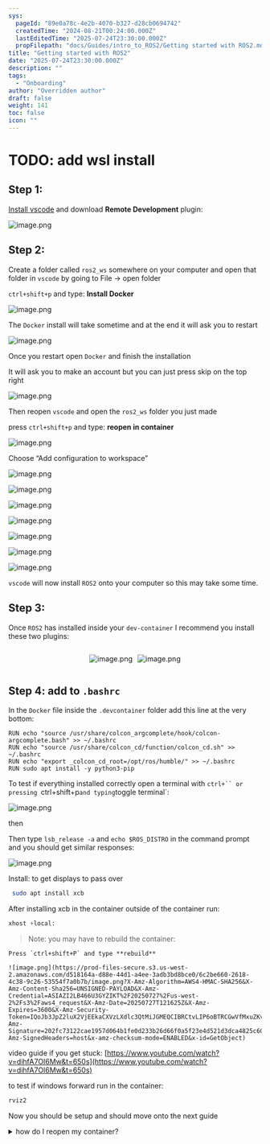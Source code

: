 ```yaml
---
sys:
  pageId: "89e0a78c-4e2b-4070-b327-d28cb0694742"
  createdTime: "2024-08-21T00:24:00.000Z"
  lastEditedTime: "2025-07-24T23:30:00.000Z"
  propFilepath: "docs/Guides/intro_to_ROS2/Getting started with ROS2.md"
title: "Getting started with ROS2"
date: "2025-07-24T23:30:00.000Z"
description: ""
tags:
  - "Onboarding"
author: "Overridden author"
draft: false
weight: 141
toc: false
icon: ""
---
```


# TODO: add wsl install

## Step 1:

[Install vscode](https://code.visualstudio.com/download) and download **Remote Development** plugin:

![image.png](https://prod-files-secure.s3.us-west-2.amazonaws.com/d518164a-d88e-44d1-a4ee-3adb3bd8bce0/efb52993-1881-4a40-b95e-6f020334f022/image.png?X-Amz-Algorithm=AWS4-HMAC-SHA256&X-Amz-Content-Sha256=UNSIGNED-PAYLOAD&X-Amz-Credential=ASIAZI2LB466XCWXGXHX%2F20250727%2Fus-west-2%2Fs3%2Faws4_request&X-Amz-Date=20250727T121614Z&X-Amz-Expires=3600&X-Amz-Security-Token=IQoJb3JpZ2luX2VjEEkaCXVzLXdlc3QtMiJGMEQCIGENGaHCkGyN0Xtg6TKh9fAvmEfxIW2G0RC02VaMFfEDAiB0tswDAZhNwgJS3Eh0nwbbRQ3ZNeKBcYvaMMb6kL8sbyr%2FAwhyEAAaDDYzNzQyMzE4MzgwNSIM%2BOsBALaa8%2BsizIFdKtwDHXadCZ9Rs%2FgECcNMTSTC6kmlcLDN0LndamhsMQcWR%2B7RwEsmatEeRiGkK1ZnoPc3ZUmXZNzpWl%2FZUcINZX2WtM%2ByauFzRQk1EK%2Bazh1z1oi%2F7AIuwLND1FmGkg9PTiSvII5NumEBVrhTsMZzfFCyoBSxFXruyKyvyYN%2Beu75vRIcBgAHmrWwcuCp6SvSuUufAEeU8JG0do49Ox3JuDUNR2jl35JcFyvYk4oP6opCbPqmEzSJ8T%2F3j96V8t0u846IL0V46jOLiVljqDWAf9cL%2FphBj%2F3JM1rzEaJ4THiaAKBOu%2FWAckOHJzpLWQ6vbeXSZ90OViqjfTJOcLPv4MXW%2FbOXZgWFYIhSMBOXS7S%2BW80d9gytWIOjNIHsBgv2p%2F%2FSIp3I1lGUWVlfiKJ%2FqsrtqZ%2FMwmKfxNara74iwfyYCA4qCr095aaW5v%2B0lX2v%2BZDoRZcLpa1t3tyOWD6tz%2B0ut23JMxRb32R3jUTE2Nm%2FLwcoU4Q%2F04ZmIOT8UuJuHvzGtWnV0NRArKviRgmeUz31SeiravinIpTK6aH63Br1VLpXKL8MRe2u7SyRLJCIXKtwJu7xq87PpSetFPlxwa%2BXOvkh4mMNgwKNMBJg42HnJOgdS%2FivklU33k21ZWcw1NuXxAY6pgH6XJ1gu%2FW%2F17FS1C4c%2Fm1mMf0b3wzk6pLTKiNHkOwyTQeh%2BF2QZXerOofUXlVzh7VT8aGouD5Zv2Vug%2Bb4j%2Bq7FWpAIcLfHo4pLOmWyBwFlGcMRobTCWGti7SBeeZHqT1a4QVt%2B%2FiSQvlGJL2e3hh8%2FyO%2BT7UClHS8EQpLf1wYmVHi9EI%2F6DpMGfNHi12duqUju%2FS%2BmNj8r4RQUQHrmoUpQ8jS8t4G&X-Amz-Signature=3006c644e6609e8242f9f7b0131f2005dcb0620a166b4ab46e3d7c2f7ebc8ba7&X-Amz-SignedHeaders=host&x-amz-checksum-mode=ENABLED&x-id=GetObject)

## Step 2:

Create a folder called `ros2_ws` somewhere on your computer and open that folder in `vscode` by going to File → open folder 

`ctrl+shift+p` and type: **Install Docker**

![image.png](https://prod-files-secure.s3.us-west-2.amazonaws.com/d518164a-d88e-44d1-a4ee-3adb3bd8bce0/2269dc0e-1cd5-47ff-bceb-c04ad9b2eab0/image.png?X-Amz-Algorithm=AWS4-HMAC-SHA256&X-Amz-Content-Sha256=UNSIGNED-PAYLOAD&X-Amz-Credential=ASIAZI2LB466XCWXGXHX%2F20250727%2Fus-west-2%2Fs3%2Faws4_request&X-Amz-Date=20250727T121614Z&X-Amz-Expires=3600&X-Amz-Security-Token=IQoJb3JpZ2luX2VjEEkaCXVzLXdlc3QtMiJGMEQCIGENGaHCkGyN0Xtg6TKh9fAvmEfxIW2G0RC02VaMFfEDAiB0tswDAZhNwgJS3Eh0nwbbRQ3ZNeKBcYvaMMb6kL8sbyr%2FAwhyEAAaDDYzNzQyMzE4MzgwNSIM%2BOsBALaa8%2BsizIFdKtwDHXadCZ9Rs%2FgECcNMTSTC6kmlcLDN0LndamhsMQcWR%2B7RwEsmatEeRiGkK1ZnoPc3ZUmXZNzpWl%2FZUcINZX2WtM%2ByauFzRQk1EK%2Bazh1z1oi%2F7AIuwLND1FmGkg9PTiSvII5NumEBVrhTsMZzfFCyoBSxFXruyKyvyYN%2Beu75vRIcBgAHmrWwcuCp6SvSuUufAEeU8JG0do49Ox3JuDUNR2jl35JcFyvYk4oP6opCbPqmEzSJ8T%2F3j96V8t0u846IL0V46jOLiVljqDWAf9cL%2FphBj%2F3JM1rzEaJ4THiaAKBOu%2FWAckOHJzpLWQ6vbeXSZ90OViqjfTJOcLPv4MXW%2FbOXZgWFYIhSMBOXS7S%2BW80d9gytWIOjNIHsBgv2p%2F%2FSIp3I1lGUWVlfiKJ%2FqsrtqZ%2FMwmKfxNara74iwfyYCA4qCr095aaW5v%2B0lX2v%2BZDoRZcLpa1t3tyOWD6tz%2B0ut23JMxRb32R3jUTE2Nm%2FLwcoU4Q%2F04ZmIOT8UuJuHvzGtWnV0NRArKviRgmeUz31SeiravinIpTK6aH63Br1VLpXKL8MRe2u7SyRLJCIXKtwJu7xq87PpSetFPlxwa%2BXOvkh4mMNgwKNMBJg42HnJOgdS%2FivklU33k21ZWcw1NuXxAY6pgH6XJ1gu%2FW%2F17FS1C4c%2Fm1mMf0b3wzk6pLTKiNHkOwyTQeh%2BF2QZXerOofUXlVzh7VT8aGouD5Zv2Vug%2Bb4j%2Bq7FWpAIcLfHo4pLOmWyBwFlGcMRobTCWGti7SBeeZHqT1a4QVt%2B%2FiSQvlGJL2e3hh8%2FyO%2BT7UClHS8EQpLf1wYmVHi9EI%2F6DpMGfNHi12duqUju%2FS%2BmNj8r4RQUQHrmoUpQ8jS8t4G&X-Amz-Signature=680408d4fdded9ccda6de84dac3b9ef56fe879309ad5a45507970c697a657b56&X-Amz-SignedHeaders=host&x-amz-checksum-mode=ENABLED&x-id=GetObject)

The `Docker` install will take sometime and at the end it will ask you to restart

![image.png](https://prod-files-secure.s3.us-west-2.amazonaws.com/d518164a-d88e-44d1-a4ee-3adb3bd8bce0/ed233f78-be33-4b1f-b89c-9c346c0e961e/image.png?X-Amz-Algorithm=AWS4-HMAC-SHA256&X-Amz-Content-Sha256=UNSIGNED-PAYLOAD&X-Amz-Credential=ASIAZI2LB466XCWXGXHX%2F20250727%2Fus-west-2%2Fs3%2Faws4_request&X-Amz-Date=20250727T121614Z&X-Amz-Expires=3600&X-Amz-Security-Token=IQoJb3JpZ2luX2VjEEkaCXVzLXdlc3QtMiJGMEQCIGENGaHCkGyN0Xtg6TKh9fAvmEfxIW2G0RC02VaMFfEDAiB0tswDAZhNwgJS3Eh0nwbbRQ3ZNeKBcYvaMMb6kL8sbyr%2FAwhyEAAaDDYzNzQyMzE4MzgwNSIM%2BOsBALaa8%2BsizIFdKtwDHXadCZ9Rs%2FgECcNMTSTC6kmlcLDN0LndamhsMQcWR%2B7RwEsmatEeRiGkK1ZnoPc3ZUmXZNzpWl%2FZUcINZX2WtM%2ByauFzRQk1EK%2Bazh1z1oi%2F7AIuwLND1FmGkg9PTiSvII5NumEBVrhTsMZzfFCyoBSxFXruyKyvyYN%2Beu75vRIcBgAHmrWwcuCp6SvSuUufAEeU8JG0do49Ox3JuDUNR2jl35JcFyvYk4oP6opCbPqmEzSJ8T%2F3j96V8t0u846IL0V46jOLiVljqDWAf9cL%2FphBj%2F3JM1rzEaJ4THiaAKBOu%2FWAckOHJzpLWQ6vbeXSZ90OViqjfTJOcLPv4MXW%2FbOXZgWFYIhSMBOXS7S%2BW80d9gytWIOjNIHsBgv2p%2F%2FSIp3I1lGUWVlfiKJ%2FqsrtqZ%2FMwmKfxNara74iwfyYCA4qCr095aaW5v%2B0lX2v%2BZDoRZcLpa1t3tyOWD6tz%2B0ut23JMxRb32R3jUTE2Nm%2FLwcoU4Q%2F04ZmIOT8UuJuHvzGtWnV0NRArKviRgmeUz31SeiravinIpTK6aH63Br1VLpXKL8MRe2u7SyRLJCIXKtwJu7xq87PpSetFPlxwa%2BXOvkh4mMNgwKNMBJg42HnJOgdS%2FivklU33k21ZWcw1NuXxAY6pgH6XJ1gu%2FW%2F17FS1C4c%2Fm1mMf0b3wzk6pLTKiNHkOwyTQeh%2BF2QZXerOofUXlVzh7VT8aGouD5Zv2Vug%2Bb4j%2Bq7FWpAIcLfHo4pLOmWyBwFlGcMRobTCWGti7SBeeZHqT1a4QVt%2B%2FiSQvlGJL2e3hh8%2FyO%2BT7UClHS8EQpLf1wYmVHi9EI%2F6DpMGfNHi12duqUju%2FS%2BmNj8r4RQUQHrmoUpQ8jS8t4G&X-Amz-Signature=0f0a9ea8592fd13e9eedba8d7a4ff10e14233f0102069ebe22376808526e8693&X-Amz-SignedHeaders=host&x-amz-checksum-mode=ENABLED&x-id=GetObject)

Once you restart open `Docker` and finish the installation

It will ask you to make an account but you can just press skip on the top right

![image.png](https://prod-files-secure.s3.us-west-2.amazonaws.com/d518164a-d88e-44d1-a4ee-3adb3bd8bce0/21010ad9-1659-4fd9-9f59-9932a09b2a3d/image.png?X-Amz-Algorithm=AWS4-HMAC-SHA256&X-Amz-Content-Sha256=UNSIGNED-PAYLOAD&X-Amz-Credential=ASIAZI2LB466XCWXGXHX%2F20250727%2Fus-west-2%2Fs3%2Faws4_request&X-Amz-Date=20250727T121614Z&X-Amz-Expires=3600&X-Amz-Security-Token=IQoJb3JpZ2luX2VjEEkaCXVzLXdlc3QtMiJGMEQCIGENGaHCkGyN0Xtg6TKh9fAvmEfxIW2G0RC02VaMFfEDAiB0tswDAZhNwgJS3Eh0nwbbRQ3ZNeKBcYvaMMb6kL8sbyr%2FAwhyEAAaDDYzNzQyMzE4MzgwNSIM%2BOsBALaa8%2BsizIFdKtwDHXadCZ9Rs%2FgECcNMTSTC6kmlcLDN0LndamhsMQcWR%2B7RwEsmatEeRiGkK1ZnoPc3ZUmXZNzpWl%2FZUcINZX2WtM%2ByauFzRQk1EK%2Bazh1z1oi%2F7AIuwLND1FmGkg9PTiSvII5NumEBVrhTsMZzfFCyoBSxFXruyKyvyYN%2Beu75vRIcBgAHmrWwcuCp6SvSuUufAEeU8JG0do49Ox3JuDUNR2jl35JcFyvYk4oP6opCbPqmEzSJ8T%2F3j96V8t0u846IL0V46jOLiVljqDWAf9cL%2FphBj%2F3JM1rzEaJ4THiaAKBOu%2FWAckOHJzpLWQ6vbeXSZ90OViqjfTJOcLPv4MXW%2FbOXZgWFYIhSMBOXS7S%2BW80d9gytWIOjNIHsBgv2p%2F%2FSIp3I1lGUWVlfiKJ%2FqsrtqZ%2FMwmKfxNara74iwfyYCA4qCr095aaW5v%2B0lX2v%2BZDoRZcLpa1t3tyOWD6tz%2B0ut23JMxRb32R3jUTE2Nm%2FLwcoU4Q%2F04ZmIOT8UuJuHvzGtWnV0NRArKviRgmeUz31SeiravinIpTK6aH63Br1VLpXKL8MRe2u7SyRLJCIXKtwJu7xq87PpSetFPlxwa%2BXOvkh4mMNgwKNMBJg42HnJOgdS%2FivklU33k21ZWcw1NuXxAY6pgH6XJ1gu%2FW%2F17FS1C4c%2Fm1mMf0b3wzk6pLTKiNHkOwyTQeh%2BF2QZXerOofUXlVzh7VT8aGouD5Zv2Vug%2Bb4j%2Bq7FWpAIcLfHo4pLOmWyBwFlGcMRobTCWGti7SBeeZHqT1a4QVt%2B%2FiSQvlGJL2e3hh8%2FyO%2BT7UClHS8EQpLf1wYmVHi9EI%2F6DpMGfNHi12duqUju%2FS%2BmNj8r4RQUQHrmoUpQ8jS8t4G&X-Amz-Signature=ba821ff7b6b402ff10160b09bc9e407ae32d4b6d802b0cb3aba85fa589ebf5d6&X-Amz-SignedHeaders=host&x-amz-checksum-mode=ENABLED&x-id=GetObject)

Then reopen `vscode` and open the `ros2_ws` folder you just made

press `ctrl+shift+p` and type: **reopen in container**

![image.png](https://prod-files-secure.s3.us-west-2.amazonaws.com/d518164a-d88e-44d1-a4ee-3adb3bd8bce0/4e93b8c2-41ad-488c-8095-c74205196118/image.png?X-Amz-Algorithm=AWS4-HMAC-SHA256&X-Amz-Content-Sha256=UNSIGNED-PAYLOAD&X-Amz-Credential=ASIAZI2LB466XCWXGXHX%2F20250727%2Fus-west-2%2Fs3%2Faws4_request&X-Amz-Date=20250727T121614Z&X-Amz-Expires=3600&X-Amz-Security-Token=IQoJb3JpZ2luX2VjEEkaCXVzLXdlc3QtMiJGMEQCIGENGaHCkGyN0Xtg6TKh9fAvmEfxIW2G0RC02VaMFfEDAiB0tswDAZhNwgJS3Eh0nwbbRQ3ZNeKBcYvaMMb6kL8sbyr%2FAwhyEAAaDDYzNzQyMzE4MzgwNSIM%2BOsBALaa8%2BsizIFdKtwDHXadCZ9Rs%2FgECcNMTSTC6kmlcLDN0LndamhsMQcWR%2B7RwEsmatEeRiGkK1ZnoPc3ZUmXZNzpWl%2FZUcINZX2WtM%2ByauFzRQk1EK%2Bazh1z1oi%2F7AIuwLND1FmGkg9PTiSvII5NumEBVrhTsMZzfFCyoBSxFXruyKyvyYN%2Beu75vRIcBgAHmrWwcuCp6SvSuUufAEeU8JG0do49Ox3JuDUNR2jl35JcFyvYk4oP6opCbPqmEzSJ8T%2F3j96V8t0u846IL0V46jOLiVljqDWAf9cL%2FphBj%2F3JM1rzEaJ4THiaAKBOu%2FWAckOHJzpLWQ6vbeXSZ90OViqjfTJOcLPv4MXW%2FbOXZgWFYIhSMBOXS7S%2BW80d9gytWIOjNIHsBgv2p%2F%2FSIp3I1lGUWVlfiKJ%2FqsrtqZ%2FMwmKfxNara74iwfyYCA4qCr095aaW5v%2B0lX2v%2BZDoRZcLpa1t3tyOWD6tz%2B0ut23JMxRb32R3jUTE2Nm%2FLwcoU4Q%2F04ZmIOT8UuJuHvzGtWnV0NRArKviRgmeUz31SeiravinIpTK6aH63Br1VLpXKL8MRe2u7SyRLJCIXKtwJu7xq87PpSetFPlxwa%2BXOvkh4mMNgwKNMBJg42HnJOgdS%2FivklU33k21ZWcw1NuXxAY6pgH6XJ1gu%2FW%2F17FS1C4c%2Fm1mMf0b3wzk6pLTKiNHkOwyTQeh%2BF2QZXerOofUXlVzh7VT8aGouD5Zv2Vug%2Bb4j%2Bq7FWpAIcLfHo4pLOmWyBwFlGcMRobTCWGti7SBeeZHqT1a4QVt%2B%2FiSQvlGJL2e3hh8%2FyO%2BT7UClHS8EQpLf1wYmVHi9EI%2F6DpMGfNHi12duqUju%2FS%2BmNj8r4RQUQHrmoUpQ8jS8t4G&X-Amz-Signature=1ca18e4634a68d515f92895b378a51e382d6ae295fc5ef520d1e2695b9696413&X-Amz-SignedHeaders=host&x-amz-checksum-mode=ENABLED&x-id=GetObject)

Choose “Add configuration to workspace”

![image.png](https://prod-files-secure.s3.us-west-2.amazonaws.com/d518164a-d88e-44d1-a4ee-3adb3bd8bce0/9560b282-5060-4989-ba37-97e7b2c22476/image.png?X-Amz-Algorithm=AWS4-HMAC-SHA256&X-Amz-Content-Sha256=UNSIGNED-PAYLOAD&X-Amz-Credential=ASIAZI2LB466XCWXGXHX%2F20250727%2Fus-west-2%2Fs3%2Faws4_request&X-Amz-Date=20250727T121614Z&X-Amz-Expires=3600&X-Amz-Security-Token=IQoJb3JpZ2luX2VjEEkaCXVzLXdlc3QtMiJGMEQCIGENGaHCkGyN0Xtg6TKh9fAvmEfxIW2G0RC02VaMFfEDAiB0tswDAZhNwgJS3Eh0nwbbRQ3ZNeKBcYvaMMb6kL8sbyr%2FAwhyEAAaDDYzNzQyMzE4MzgwNSIM%2BOsBALaa8%2BsizIFdKtwDHXadCZ9Rs%2FgECcNMTSTC6kmlcLDN0LndamhsMQcWR%2B7RwEsmatEeRiGkK1ZnoPc3ZUmXZNzpWl%2FZUcINZX2WtM%2ByauFzRQk1EK%2Bazh1z1oi%2F7AIuwLND1FmGkg9PTiSvII5NumEBVrhTsMZzfFCyoBSxFXruyKyvyYN%2Beu75vRIcBgAHmrWwcuCp6SvSuUufAEeU8JG0do49Ox3JuDUNR2jl35JcFyvYk4oP6opCbPqmEzSJ8T%2F3j96V8t0u846IL0V46jOLiVljqDWAf9cL%2FphBj%2F3JM1rzEaJ4THiaAKBOu%2FWAckOHJzpLWQ6vbeXSZ90OViqjfTJOcLPv4MXW%2FbOXZgWFYIhSMBOXS7S%2BW80d9gytWIOjNIHsBgv2p%2F%2FSIp3I1lGUWVlfiKJ%2FqsrtqZ%2FMwmKfxNara74iwfyYCA4qCr095aaW5v%2B0lX2v%2BZDoRZcLpa1t3tyOWD6tz%2B0ut23JMxRb32R3jUTE2Nm%2FLwcoU4Q%2F04ZmIOT8UuJuHvzGtWnV0NRArKviRgmeUz31SeiravinIpTK6aH63Br1VLpXKL8MRe2u7SyRLJCIXKtwJu7xq87PpSetFPlxwa%2BXOvkh4mMNgwKNMBJg42HnJOgdS%2FivklU33k21ZWcw1NuXxAY6pgH6XJ1gu%2FW%2F17FS1C4c%2Fm1mMf0b3wzk6pLTKiNHkOwyTQeh%2BF2QZXerOofUXlVzh7VT8aGouD5Zv2Vug%2Bb4j%2Bq7FWpAIcLfHo4pLOmWyBwFlGcMRobTCWGti7SBeeZHqT1a4QVt%2B%2FiSQvlGJL2e3hh8%2FyO%2BT7UClHS8EQpLf1wYmVHi9EI%2F6DpMGfNHi12duqUju%2FS%2BmNj8r4RQUQHrmoUpQ8jS8t4G&X-Amz-Signature=833288481e7c84affd4e444e6b38f8c2f54e17e79c58baaaec5d37a37e7a2409&X-Amz-SignedHeaders=host&x-amz-checksum-mode=ENABLED&x-id=GetObject)

![image.png](https://prod-files-secure.s3.us-west-2.amazonaws.com/d518164a-d88e-44d1-a4ee-3adb3bd8bce0/2ee63f81-886b-48e8-a553-dc6e5eac99e4/image.png?X-Amz-Algorithm=AWS4-HMAC-SHA256&X-Amz-Content-Sha256=UNSIGNED-PAYLOAD&X-Amz-Credential=ASIAZI2LB466XCWXGXHX%2F20250727%2Fus-west-2%2Fs3%2Faws4_request&X-Amz-Date=20250727T121614Z&X-Amz-Expires=3600&X-Amz-Security-Token=IQoJb3JpZ2luX2VjEEkaCXVzLXdlc3QtMiJGMEQCIGENGaHCkGyN0Xtg6TKh9fAvmEfxIW2G0RC02VaMFfEDAiB0tswDAZhNwgJS3Eh0nwbbRQ3ZNeKBcYvaMMb6kL8sbyr%2FAwhyEAAaDDYzNzQyMzE4MzgwNSIM%2BOsBALaa8%2BsizIFdKtwDHXadCZ9Rs%2FgECcNMTSTC6kmlcLDN0LndamhsMQcWR%2B7RwEsmatEeRiGkK1ZnoPc3ZUmXZNzpWl%2FZUcINZX2WtM%2ByauFzRQk1EK%2Bazh1z1oi%2F7AIuwLND1FmGkg9PTiSvII5NumEBVrhTsMZzfFCyoBSxFXruyKyvyYN%2Beu75vRIcBgAHmrWwcuCp6SvSuUufAEeU8JG0do49Ox3JuDUNR2jl35JcFyvYk4oP6opCbPqmEzSJ8T%2F3j96V8t0u846IL0V46jOLiVljqDWAf9cL%2FphBj%2F3JM1rzEaJ4THiaAKBOu%2FWAckOHJzpLWQ6vbeXSZ90OViqjfTJOcLPv4MXW%2FbOXZgWFYIhSMBOXS7S%2BW80d9gytWIOjNIHsBgv2p%2F%2FSIp3I1lGUWVlfiKJ%2FqsrtqZ%2FMwmKfxNara74iwfyYCA4qCr095aaW5v%2B0lX2v%2BZDoRZcLpa1t3tyOWD6tz%2B0ut23JMxRb32R3jUTE2Nm%2FLwcoU4Q%2F04ZmIOT8UuJuHvzGtWnV0NRArKviRgmeUz31SeiravinIpTK6aH63Br1VLpXKL8MRe2u7SyRLJCIXKtwJu7xq87PpSetFPlxwa%2BXOvkh4mMNgwKNMBJg42HnJOgdS%2FivklU33k21ZWcw1NuXxAY6pgH6XJ1gu%2FW%2F17FS1C4c%2Fm1mMf0b3wzk6pLTKiNHkOwyTQeh%2BF2QZXerOofUXlVzh7VT8aGouD5Zv2Vug%2Bb4j%2Bq7FWpAIcLfHo4pLOmWyBwFlGcMRobTCWGti7SBeeZHqT1a4QVt%2B%2FiSQvlGJL2e3hh8%2FyO%2BT7UClHS8EQpLf1wYmVHi9EI%2F6DpMGfNHi12duqUju%2FS%2BmNj8r4RQUQHrmoUpQ8jS8t4G&X-Amz-Signature=9fe3d95ae09d31ef5b4a5acc812386f2bc9d2c987fd3746f4633634bc10f6c7f&X-Amz-SignedHeaders=host&x-amz-checksum-mode=ENABLED&x-id=GetObject)

![image.png](https://prod-files-secure.s3.us-west-2.amazonaws.com/d518164a-d88e-44d1-a4ee-3adb3bd8bce0/e0fd626c-c8b6-4b2c-95d1-fa4c26514504/image.png?X-Amz-Algorithm=AWS4-HMAC-SHA256&X-Amz-Content-Sha256=UNSIGNED-PAYLOAD&X-Amz-Credential=ASIAZI2LB466XCWXGXHX%2F20250727%2Fus-west-2%2Fs3%2Faws4_request&X-Amz-Date=20250727T121614Z&X-Amz-Expires=3600&X-Amz-Security-Token=IQoJb3JpZ2luX2VjEEkaCXVzLXdlc3QtMiJGMEQCIGENGaHCkGyN0Xtg6TKh9fAvmEfxIW2G0RC02VaMFfEDAiB0tswDAZhNwgJS3Eh0nwbbRQ3ZNeKBcYvaMMb6kL8sbyr%2FAwhyEAAaDDYzNzQyMzE4MzgwNSIM%2BOsBALaa8%2BsizIFdKtwDHXadCZ9Rs%2FgECcNMTSTC6kmlcLDN0LndamhsMQcWR%2B7RwEsmatEeRiGkK1ZnoPc3ZUmXZNzpWl%2FZUcINZX2WtM%2ByauFzRQk1EK%2Bazh1z1oi%2F7AIuwLND1FmGkg9PTiSvII5NumEBVrhTsMZzfFCyoBSxFXruyKyvyYN%2Beu75vRIcBgAHmrWwcuCp6SvSuUufAEeU8JG0do49Ox3JuDUNR2jl35JcFyvYk4oP6opCbPqmEzSJ8T%2F3j96V8t0u846IL0V46jOLiVljqDWAf9cL%2FphBj%2F3JM1rzEaJ4THiaAKBOu%2FWAckOHJzpLWQ6vbeXSZ90OViqjfTJOcLPv4MXW%2FbOXZgWFYIhSMBOXS7S%2BW80d9gytWIOjNIHsBgv2p%2F%2FSIp3I1lGUWVlfiKJ%2FqsrtqZ%2FMwmKfxNara74iwfyYCA4qCr095aaW5v%2B0lX2v%2BZDoRZcLpa1t3tyOWD6tz%2B0ut23JMxRb32R3jUTE2Nm%2FLwcoU4Q%2F04ZmIOT8UuJuHvzGtWnV0NRArKviRgmeUz31SeiravinIpTK6aH63Br1VLpXKL8MRe2u7SyRLJCIXKtwJu7xq87PpSetFPlxwa%2BXOvkh4mMNgwKNMBJg42HnJOgdS%2FivklU33k21ZWcw1NuXxAY6pgH6XJ1gu%2FW%2F17FS1C4c%2Fm1mMf0b3wzk6pLTKiNHkOwyTQeh%2BF2QZXerOofUXlVzh7VT8aGouD5Zv2Vug%2Bb4j%2Bq7FWpAIcLfHo4pLOmWyBwFlGcMRobTCWGti7SBeeZHqT1a4QVt%2B%2FiSQvlGJL2e3hh8%2FyO%2BT7UClHS8EQpLf1wYmVHi9EI%2F6DpMGfNHi12duqUju%2FS%2BmNj8r4RQUQHrmoUpQ8jS8t4G&X-Amz-Signature=4033ae67a628160b277b1ad19f92bafd2f934f87929d05b3889dfdfd964819b2&X-Amz-SignedHeaders=host&x-amz-checksum-mode=ENABLED&x-id=GetObject)

![image.png](https://prod-files-secure.s3.us-west-2.amazonaws.com/d518164a-d88e-44d1-a4ee-3adb3bd8bce0/a2e13f50-d2ab-4719-a4c2-7ced634bfc9d/image.png?X-Amz-Algorithm=AWS4-HMAC-SHA256&X-Amz-Content-Sha256=UNSIGNED-PAYLOAD&X-Amz-Credential=ASIAZI2LB466XCWXGXHX%2F20250727%2Fus-west-2%2Fs3%2Faws4_request&X-Amz-Date=20250727T121614Z&X-Amz-Expires=3600&X-Amz-Security-Token=IQoJb3JpZ2luX2VjEEkaCXVzLXdlc3QtMiJGMEQCIGENGaHCkGyN0Xtg6TKh9fAvmEfxIW2G0RC02VaMFfEDAiB0tswDAZhNwgJS3Eh0nwbbRQ3ZNeKBcYvaMMb6kL8sbyr%2FAwhyEAAaDDYzNzQyMzE4MzgwNSIM%2BOsBALaa8%2BsizIFdKtwDHXadCZ9Rs%2FgECcNMTSTC6kmlcLDN0LndamhsMQcWR%2B7RwEsmatEeRiGkK1ZnoPc3ZUmXZNzpWl%2FZUcINZX2WtM%2ByauFzRQk1EK%2Bazh1z1oi%2F7AIuwLND1FmGkg9PTiSvII5NumEBVrhTsMZzfFCyoBSxFXruyKyvyYN%2Beu75vRIcBgAHmrWwcuCp6SvSuUufAEeU8JG0do49Ox3JuDUNR2jl35JcFyvYk4oP6opCbPqmEzSJ8T%2F3j96V8t0u846IL0V46jOLiVljqDWAf9cL%2FphBj%2F3JM1rzEaJ4THiaAKBOu%2FWAckOHJzpLWQ6vbeXSZ90OViqjfTJOcLPv4MXW%2FbOXZgWFYIhSMBOXS7S%2BW80d9gytWIOjNIHsBgv2p%2F%2FSIp3I1lGUWVlfiKJ%2FqsrtqZ%2FMwmKfxNara74iwfyYCA4qCr095aaW5v%2B0lX2v%2BZDoRZcLpa1t3tyOWD6tz%2B0ut23JMxRb32R3jUTE2Nm%2FLwcoU4Q%2F04ZmIOT8UuJuHvzGtWnV0NRArKviRgmeUz31SeiravinIpTK6aH63Br1VLpXKL8MRe2u7SyRLJCIXKtwJu7xq87PpSetFPlxwa%2BXOvkh4mMNgwKNMBJg42HnJOgdS%2FivklU33k21ZWcw1NuXxAY6pgH6XJ1gu%2FW%2F17FS1C4c%2Fm1mMf0b3wzk6pLTKiNHkOwyTQeh%2BF2QZXerOofUXlVzh7VT8aGouD5Zv2Vug%2Bb4j%2Bq7FWpAIcLfHo4pLOmWyBwFlGcMRobTCWGti7SBeeZHqT1a4QVt%2B%2FiSQvlGJL2e3hh8%2FyO%2BT7UClHS8EQpLf1wYmVHi9EI%2F6DpMGfNHi12duqUju%2FS%2BmNj8r4RQUQHrmoUpQ8jS8t4G&X-Amz-Signature=81617ac3e52946ced26eb3c6856b4dcaebe95f11f507c0016a8beb0de33953fb&X-Amz-SignedHeaders=host&x-amz-checksum-mode=ENABLED&x-id=GetObject)

![image.png](https://prod-files-secure.s3.us-west-2.amazonaws.com/d518164a-d88e-44d1-a4ee-3adb3bd8bce0/6cc478ad-aaba-4bf7-9fcc-403277ab896c/image.png?X-Amz-Algorithm=AWS4-HMAC-SHA256&X-Amz-Content-Sha256=UNSIGNED-PAYLOAD&X-Amz-Credential=ASIAZI2LB466XCWXGXHX%2F20250727%2Fus-west-2%2Fs3%2Faws4_request&X-Amz-Date=20250727T121614Z&X-Amz-Expires=3600&X-Amz-Security-Token=IQoJb3JpZ2luX2VjEEkaCXVzLXdlc3QtMiJGMEQCIGENGaHCkGyN0Xtg6TKh9fAvmEfxIW2G0RC02VaMFfEDAiB0tswDAZhNwgJS3Eh0nwbbRQ3ZNeKBcYvaMMb6kL8sbyr%2FAwhyEAAaDDYzNzQyMzE4MzgwNSIM%2BOsBALaa8%2BsizIFdKtwDHXadCZ9Rs%2FgECcNMTSTC6kmlcLDN0LndamhsMQcWR%2B7RwEsmatEeRiGkK1ZnoPc3ZUmXZNzpWl%2FZUcINZX2WtM%2ByauFzRQk1EK%2Bazh1z1oi%2F7AIuwLND1FmGkg9PTiSvII5NumEBVrhTsMZzfFCyoBSxFXruyKyvyYN%2Beu75vRIcBgAHmrWwcuCp6SvSuUufAEeU8JG0do49Ox3JuDUNR2jl35JcFyvYk4oP6opCbPqmEzSJ8T%2F3j96V8t0u846IL0V46jOLiVljqDWAf9cL%2FphBj%2F3JM1rzEaJ4THiaAKBOu%2FWAckOHJzpLWQ6vbeXSZ90OViqjfTJOcLPv4MXW%2FbOXZgWFYIhSMBOXS7S%2BW80d9gytWIOjNIHsBgv2p%2F%2FSIp3I1lGUWVlfiKJ%2FqsrtqZ%2FMwmKfxNara74iwfyYCA4qCr095aaW5v%2B0lX2v%2BZDoRZcLpa1t3tyOWD6tz%2B0ut23JMxRb32R3jUTE2Nm%2FLwcoU4Q%2F04ZmIOT8UuJuHvzGtWnV0NRArKviRgmeUz31SeiravinIpTK6aH63Br1VLpXKL8MRe2u7SyRLJCIXKtwJu7xq87PpSetFPlxwa%2BXOvkh4mMNgwKNMBJg42HnJOgdS%2FivklU33k21ZWcw1NuXxAY6pgH6XJ1gu%2FW%2F17FS1C4c%2Fm1mMf0b3wzk6pLTKiNHkOwyTQeh%2BF2QZXerOofUXlVzh7VT8aGouD5Zv2Vug%2Bb4j%2Bq7FWpAIcLfHo4pLOmWyBwFlGcMRobTCWGti7SBeeZHqT1a4QVt%2B%2FiSQvlGJL2e3hh8%2FyO%2BT7UClHS8EQpLf1wYmVHi9EI%2F6DpMGfNHi12duqUju%2FS%2BmNj8r4RQUQHrmoUpQ8jS8t4G&X-Amz-Signature=d589362bafa9c2d49795c8e88709fcc8bf8a4355b7300fb09685ced9e6038889&X-Amz-SignedHeaders=host&x-amz-checksum-mode=ENABLED&x-id=GetObject)

![image.png](https://prod-files-secure.s3.us-west-2.amazonaws.com/d518164a-d88e-44d1-a4ee-3adb3bd8bce0/53255b28-f75e-430f-b9e3-c0ac8577e42b/image.png?X-Amz-Algorithm=AWS4-HMAC-SHA256&X-Amz-Content-Sha256=UNSIGNED-PAYLOAD&X-Amz-Credential=ASIAZI2LB466XCWXGXHX%2F20250727%2Fus-west-2%2Fs3%2Faws4_request&X-Amz-Date=20250727T121614Z&X-Amz-Expires=3600&X-Amz-Security-Token=IQoJb3JpZ2luX2VjEEkaCXVzLXdlc3QtMiJGMEQCIGENGaHCkGyN0Xtg6TKh9fAvmEfxIW2G0RC02VaMFfEDAiB0tswDAZhNwgJS3Eh0nwbbRQ3ZNeKBcYvaMMb6kL8sbyr%2FAwhyEAAaDDYzNzQyMzE4MzgwNSIM%2BOsBALaa8%2BsizIFdKtwDHXadCZ9Rs%2FgECcNMTSTC6kmlcLDN0LndamhsMQcWR%2B7RwEsmatEeRiGkK1ZnoPc3ZUmXZNzpWl%2FZUcINZX2WtM%2ByauFzRQk1EK%2Bazh1z1oi%2F7AIuwLND1FmGkg9PTiSvII5NumEBVrhTsMZzfFCyoBSxFXruyKyvyYN%2Beu75vRIcBgAHmrWwcuCp6SvSuUufAEeU8JG0do49Ox3JuDUNR2jl35JcFyvYk4oP6opCbPqmEzSJ8T%2F3j96V8t0u846IL0V46jOLiVljqDWAf9cL%2FphBj%2F3JM1rzEaJ4THiaAKBOu%2FWAckOHJzpLWQ6vbeXSZ90OViqjfTJOcLPv4MXW%2FbOXZgWFYIhSMBOXS7S%2BW80d9gytWIOjNIHsBgv2p%2F%2FSIp3I1lGUWVlfiKJ%2FqsrtqZ%2FMwmKfxNara74iwfyYCA4qCr095aaW5v%2B0lX2v%2BZDoRZcLpa1t3tyOWD6tz%2B0ut23JMxRb32R3jUTE2Nm%2FLwcoU4Q%2F04ZmIOT8UuJuHvzGtWnV0NRArKviRgmeUz31SeiravinIpTK6aH63Br1VLpXKL8MRe2u7SyRLJCIXKtwJu7xq87PpSetFPlxwa%2BXOvkh4mMNgwKNMBJg42HnJOgdS%2FivklU33k21ZWcw1NuXxAY6pgH6XJ1gu%2FW%2F17FS1C4c%2Fm1mMf0b3wzk6pLTKiNHkOwyTQeh%2BF2QZXerOofUXlVzh7VT8aGouD5Zv2Vug%2Bb4j%2Bq7FWpAIcLfHo4pLOmWyBwFlGcMRobTCWGti7SBeeZHqT1a4QVt%2B%2FiSQvlGJL2e3hh8%2FyO%2BT7UClHS8EQpLf1wYmVHi9EI%2F6DpMGfNHi12duqUju%2FS%2BmNj8r4RQUQHrmoUpQ8jS8t4G&X-Amz-Signature=dc94567d1b2161552369042b13713427d6e55d51a4692dea375586d5c8a844ff&X-Amz-SignedHeaders=host&x-amz-checksum-mode=ENABLED&x-id=GetObject)

![image.png](https://prod-files-secure.s3.us-west-2.amazonaws.com/d518164a-d88e-44d1-a4ee-3adb3bd8bce0/7c562767-5af9-4ffb-97d1-327bcdf4ee00/image.png?X-Amz-Algorithm=AWS4-HMAC-SHA256&X-Amz-Content-Sha256=UNSIGNED-PAYLOAD&X-Amz-Credential=ASIAZI2LB466XCWXGXHX%2F20250727%2Fus-west-2%2Fs3%2Faws4_request&X-Amz-Date=20250727T121614Z&X-Amz-Expires=3600&X-Amz-Security-Token=IQoJb3JpZ2luX2VjEEkaCXVzLXdlc3QtMiJGMEQCIGENGaHCkGyN0Xtg6TKh9fAvmEfxIW2G0RC02VaMFfEDAiB0tswDAZhNwgJS3Eh0nwbbRQ3ZNeKBcYvaMMb6kL8sbyr%2FAwhyEAAaDDYzNzQyMzE4MzgwNSIM%2BOsBALaa8%2BsizIFdKtwDHXadCZ9Rs%2FgECcNMTSTC6kmlcLDN0LndamhsMQcWR%2B7RwEsmatEeRiGkK1ZnoPc3ZUmXZNzpWl%2FZUcINZX2WtM%2ByauFzRQk1EK%2Bazh1z1oi%2F7AIuwLND1FmGkg9PTiSvII5NumEBVrhTsMZzfFCyoBSxFXruyKyvyYN%2Beu75vRIcBgAHmrWwcuCp6SvSuUufAEeU8JG0do49Ox3JuDUNR2jl35JcFyvYk4oP6opCbPqmEzSJ8T%2F3j96V8t0u846IL0V46jOLiVljqDWAf9cL%2FphBj%2F3JM1rzEaJ4THiaAKBOu%2FWAckOHJzpLWQ6vbeXSZ90OViqjfTJOcLPv4MXW%2FbOXZgWFYIhSMBOXS7S%2BW80d9gytWIOjNIHsBgv2p%2F%2FSIp3I1lGUWVlfiKJ%2FqsrtqZ%2FMwmKfxNara74iwfyYCA4qCr095aaW5v%2B0lX2v%2BZDoRZcLpa1t3tyOWD6tz%2B0ut23JMxRb32R3jUTE2Nm%2FLwcoU4Q%2F04ZmIOT8UuJuHvzGtWnV0NRArKviRgmeUz31SeiravinIpTK6aH63Br1VLpXKL8MRe2u7SyRLJCIXKtwJu7xq87PpSetFPlxwa%2BXOvkh4mMNgwKNMBJg42HnJOgdS%2FivklU33k21ZWcw1NuXxAY6pgH6XJ1gu%2FW%2F17FS1C4c%2Fm1mMf0b3wzk6pLTKiNHkOwyTQeh%2BF2QZXerOofUXlVzh7VT8aGouD5Zv2Vug%2Bb4j%2Bq7FWpAIcLfHo4pLOmWyBwFlGcMRobTCWGti7SBeeZHqT1a4QVt%2B%2FiSQvlGJL2e3hh8%2FyO%2BT7UClHS8EQpLf1wYmVHi9EI%2F6DpMGfNHi12duqUju%2FS%2BmNj8r4RQUQHrmoUpQ8jS8t4G&X-Amz-Signature=192f3b01619b423816893655be46e044d9fade38a316cae1171a25fd7844093f&X-Amz-SignedHeaders=host&x-amz-checksum-mode=ENABLED&x-id=GetObject)

`vscode` will now install `ROS2` onto your computer so this may take some time.

## Step 3:

Once `ROS2` has installed inside your `dev-container` I recommend you install these two plugins:

<div style="display: flex;flex-direction: row; column-gap:10px; max-width: 630px;justify-content: center;">
<div>

![image.png](https://prod-files-secure.s3.us-west-2.amazonaws.com/d518164a-d88e-44d1-a4ee-3adb3bd8bce0/3fc3d550-5a54-4ba1-ba6b-faa01cdb7369/image.png?X-Amz-Algorithm=AWS4-HMAC-SHA256&X-Amz-Content-Sha256=UNSIGNED-PAYLOAD&X-Amz-Credential=ASIAZI2LB4662MMHNRVF%2F20250727%2Fus-west-2%2Fs3%2Faws4_request&X-Amz-Date=20250727T121623Z&X-Amz-Expires=3600&X-Amz-Security-Token=IQoJb3JpZ2luX2VjEEkaCXVzLXdlc3QtMiJHMEUCIQCP1jmXaiVfa97tQIAdL3r00Ap8GxzzvAZiXY84v%2F9cnwIgPN%2F2vd7FIUrFHoRXd9RRXW8bhcVF5FETeu5cw0HyAjIq%2FwMIchAAGgw2Mzc0MjMxODM4MDUiDM0havVP2JFfmKkEdyrcA%2BrjfzTL84Ii9j%2BLY%2FeWAxD1BcokZwVt1iktksoL8UHvCxLxvblUzWPS2q3q7qQpb24a6Mwu5kyCRluiPnG7T1z8Jf6apb4NTxwIxZ6B6kqgody4bvPc%2Bs7HXC%2Ba0vZsrCBPGa9z89pTrBd0Dq6Ok0DmKs9ikuBN7PfoQQdRaJlZKBNY%2FsUR9YKLArnT%2Fnq9v94n81gdBiwrP08UyRTGebXdKNOQpEoCgTOGXrkAzFT3PmqajEoe5gw3WmHcUYpwkFGTU6oxoIJjqoFu5pv1O4F0fc5MojOjX3K5AedXJiPJaRV7Dp53Rjdev8lXf2UDS%2Bzz0cDX4mS7M6nb0nfGL7Ur63VYEv7NBGYctFx44lNOx7P8VBlpXyaygE%2B3Vs9TblxDWIPm2Uwnj5NJEhzULMTEer%2BPmacRZXkyMa6YIWXXbwrdYAJy2cXVQu6LtxY1fyI%2BMiThnqCvc0HQ5oOo53a3lxOgbUuPztxzOvYmUFJkBNnidTWzgVmDEp1U%2FsNxLg2teOYtiylyQqOCdyTrWX%2F7AF0Ha3FR8RaOVB4%2FeL8V96794eiR2FHR3TSu7ta9kwDWV%2BHMNr4BxZdOZ5zEJsuK1RFXsUkX4wK2KFLdjOAfql2EmR%2FGyomsbCa9MLndl8QGOqUBINgKXc8InqNAG9tlIv8mSrX%2BPZ7aUxgwuVM%2FajPHdearKEcYCdmo2Nza9Ya%2FXSh%2F3vjgfvc7AvB3li0qggndsMK2QhrXIzcXXVDxQk%2BwXP2TP5vohJX6CXh8LSrkWM6mUwYjofEO8pxCVNBgFLCXZ95fQzFExYk%2F4bxQdqhIX6vgBxYr3pcqJURNCoj%2FPa28m%2F0ZjEtM7dO7LOy2Env0b65uMnFE&X-Amz-Signature=80d527b48126b7418371b6c2567b464f25d633dd17bac39f15b4a2394c8843e7&X-Amz-SignedHeaders=host&x-amz-checksum-mode=ENABLED&x-id=GetObject)

</div>
<div>

![image.png](https://prod-files-secure.s3.us-west-2.amazonaws.com/d518164a-d88e-44d1-a4ee-3adb3bd8bce0/d994cc66-13c2-4093-a5a3-f84cf4601a82/image.png?X-Amz-Algorithm=AWS4-HMAC-SHA256&X-Amz-Content-Sha256=UNSIGNED-PAYLOAD&X-Amz-Credential=ASIAZI2LB4664IEZMBDH%2F20250727%2Fus-west-2%2Fs3%2Faws4_request&X-Amz-Date=20250727T121625Z&X-Amz-Expires=3600&X-Amz-Security-Token=IQoJb3JpZ2luX2VjEEoaCXVzLXdlc3QtMiJGMEQCIHhXPEVbzaLHSt6K3Zuup%2F3f3HjKA0zn%2B6xhEDhazQT6AiAjUeoaGOAU%2FCO5nGE7j%2BTF%2BaQmXtjiG4%2B223WJbzHE5yr%2FAwhzEAAaDDYzNzQyMzE4MzgwNSIMJ2ZRI3pfL3oc%2BNA0KtwDI%2FZjxTgOEOyJoIc1dovoTxbnRs5TeGWzSp8d57wgRz3JmXTYXNYikxcflK4wc7KC6DxpQpUvkiGZW9hc7EKs4%2FfMGheD4Uac%2BXpqp28VPRCxAr5g%2FlzjMH0a4bmVALVyL6aFwSCXOjYeKIMpGqU%2BRRymS04W8JI6ACzIq2BqJlF3wt5xnUS8g3CFQCvAzyG2g%2BPt1eHQtfrREOlFlBGlo4VRwTjwGnS5zuievUCFVHrZoq93BFfBtG1VyOe5E6btrTQap8ItdYYiFCS3p1wvY4493HxljYU3h8WjkQ4T%2FYlCKac1gepeMs7dCstYMFzCY7iVj2XvoSTBtd8o7bi3tZpa8sLhE6MsByXHtUficcKlFJKjnV2fE7Ujq4lOo0nvLY7vmOsKQvqALGP7M85ONpakDf6Pm0H1gPcJgHBHz1rWVBs%2Fike57Na9SaPUjB0Cn%2FZ3fo%2BCTfhCwy6QS2pyYvYKEbKViPr4qFwq5TOGZtk0U%2B%2BFyzgjr6XQ0CD2%2FRx2x3topzI7avcf5CsqcwRO1wf5coZu8OINW3zmUXtJIgLss5o0FuRfYFqYvFY4WQfSS%2FuilxWAoWt%2FV4U%2FWWDglaZlNdLCCjHAieXn%2FhVfCGHaLe%2FN2X9xP2Jou3Ywj%2BCXxAY6pgERtuIzOZOki%2BLvkiqVlegWWV%2FEJTnpmToknNWBcikr%2Bl677VpVLkgExXgpoBLp%2FteAHovmNL9E0pOb%2Bxdd8QdwIg2AqVLcQpgHlhYEl8QXjbKoxjEjJ5prE9XzQKstJuHamdwP8%2B2DyzXgMwKic2h8bWwFiDUOE2Y%2BPDMsz%2B1ExVDMjbni37DGRv%2Be6W6TTD1oE4FwFjPLXOERFxmS2FaOCse%2FHmya&X-Amz-Signature=228514f45740c46f29f171833af8d8cc9b1a628ea36f27d44b63065f880e3f42&X-Amz-SignedHeaders=host&x-amz-checksum-mode=ENABLED&x-id=GetObject)

</div>
</div>

## Step 4: add to `.bashrc`

In the `Docker` file inside the `.devcontainer` folder add this line at the very bottom: 

```docker
RUN echo "source /usr/share/colcon_argcomplete/hook/colcon-argcomplete.bash" >> ~/.bashrc
RUN echo "source /usr/share/colcon_cd/function/colcon_cd.sh" >> ~/.bashrc
RUN echo "export _colcon_cd_root=/opt/ros/humble/" >> ~/.bashrc
RUN sudo apt install -y python3-pip 
```

To test if everything installed correctly open a terminal with `ctrl+`` or pressing `ctrl+shift+p` and typing `toggle terminal`:

![image.png](https://prod-files-secure.s3.us-west-2.amazonaws.com/d518164a-d88e-44d1-a4ee-3adb3bd8bce0/6a4943d8-b04e-4c02-9a58-775f3384d1a5/image.png?X-Amz-Algorithm=AWS4-HMAC-SHA256&X-Amz-Content-Sha256=UNSIGNED-PAYLOAD&X-Amz-Credential=ASIAZI2LB466XCWXGXHX%2F20250727%2Fus-west-2%2Fs3%2Faws4_request&X-Amz-Date=20250727T121615Z&X-Amz-Expires=3600&X-Amz-Security-Token=IQoJb3JpZ2luX2VjEEkaCXVzLXdlc3QtMiJGMEQCIGENGaHCkGyN0Xtg6TKh9fAvmEfxIW2G0RC02VaMFfEDAiB0tswDAZhNwgJS3Eh0nwbbRQ3ZNeKBcYvaMMb6kL8sbyr%2FAwhyEAAaDDYzNzQyMzE4MzgwNSIM%2BOsBALaa8%2BsizIFdKtwDHXadCZ9Rs%2FgECcNMTSTC6kmlcLDN0LndamhsMQcWR%2B7RwEsmatEeRiGkK1ZnoPc3ZUmXZNzpWl%2FZUcINZX2WtM%2ByauFzRQk1EK%2Bazh1z1oi%2F7AIuwLND1FmGkg9PTiSvII5NumEBVrhTsMZzfFCyoBSxFXruyKyvyYN%2Beu75vRIcBgAHmrWwcuCp6SvSuUufAEeU8JG0do49Ox3JuDUNR2jl35JcFyvYk4oP6opCbPqmEzSJ8T%2F3j96V8t0u846IL0V46jOLiVljqDWAf9cL%2FphBj%2F3JM1rzEaJ4THiaAKBOu%2FWAckOHJzpLWQ6vbeXSZ90OViqjfTJOcLPv4MXW%2FbOXZgWFYIhSMBOXS7S%2BW80d9gytWIOjNIHsBgv2p%2F%2FSIp3I1lGUWVlfiKJ%2FqsrtqZ%2FMwmKfxNara74iwfyYCA4qCr095aaW5v%2B0lX2v%2BZDoRZcLpa1t3tyOWD6tz%2B0ut23JMxRb32R3jUTE2Nm%2FLwcoU4Q%2F04ZmIOT8UuJuHvzGtWnV0NRArKviRgmeUz31SeiravinIpTK6aH63Br1VLpXKL8MRe2u7SyRLJCIXKtwJu7xq87PpSetFPlxwa%2BXOvkh4mMNgwKNMBJg42HnJOgdS%2FivklU33k21ZWcw1NuXxAY6pgH6XJ1gu%2FW%2F17FS1C4c%2Fm1mMf0b3wzk6pLTKiNHkOwyTQeh%2BF2QZXerOofUXlVzh7VT8aGouD5Zv2Vug%2Bb4j%2Bq7FWpAIcLfHo4pLOmWyBwFlGcMRobTCWGti7SBeeZHqT1a4QVt%2B%2FiSQvlGJL2e3hh8%2FyO%2BT7UClHS8EQpLf1wYmVHi9EI%2F6DpMGfNHi12duqUju%2FS%2BmNj8r4RQUQHrmoUpQ8jS8t4G&X-Amz-Signature=b2239ecbf693ad14e578828c9e564d232a8800d46dbec656109a6e69479d5130&X-Amz-SignedHeaders=host&x-amz-checksum-mode=ENABLED&x-id=GetObject)

then 

Then type `lsb_release -a` and `echo $ROS_DISTRO` in the command prompt and you should get similar responses:

![image.png](https://prod-files-secure.s3.us-west-2.amazonaws.com/d518164a-d88e-44d1-a4ee-3adb3bd8bce0/3e635dec-a805-4e85-8b9e-d000e5b71a4e/image.png?X-Amz-Algorithm=AWS4-HMAC-SHA256&X-Amz-Content-Sha256=UNSIGNED-PAYLOAD&X-Amz-Credential=ASIAZI2LB466XCWXGXHX%2F20250727%2Fus-west-2%2Fs3%2Faws4_request&X-Amz-Date=20250727T121615Z&X-Amz-Expires=3600&X-Amz-Security-Token=IQoJb3JpZ2luX2VjEEkaCXVzLXdlc3QtMiJGMEQCIGENGaHCkGyN0Xtg6TKh9fAvmEfxIW2G0RC02VaMFfEDAiB0tswDAZhNwgJS3Eh0nwbbRQ3ZNeKBcYvaMMb6kL8sbyr%2FAwhyEAAaDDYzNzQyMzE4MzgwNSIM%2BOsBALaa8%2BsizIFdKtwDHXadCZ9Rs%2FgECcNMTSTC6kmlcLDN0LndamhsMQcWR%2B7RwEsmatEeRiGkK1ZnoPc3ZUmXZNzpWl%2FZUcINZX2WtM%2ByauFzRQk1EK%2Bazh1z1oi%2F7AIuwLND1FmGkg9PTiSvII5NumEBVrhTsMZzfFCyoBSxFXruyKyvyYN%2Beu75vRIcBgAHmrWwcuCp6SvSuUufAEeU8JG0do49Ox3JuDUNR2jl35JcFyvYk4oP6opCbPqmEzSJ8T%2F3j96V8t0u846IL0V46jOLiVljqDWAf9cL%2FphBj%2F3JM1rzEaJ4THiaAKBOu%2FWAckOHJzpLWQ6vbeXSZ90OViqjfTJOcLPv4MXW%2FbOXZgWFYIhSMBOXS7S%2BW80d9gytWIOjNIHsBgv2p%2F%2FSIp3I1lGUWVlfiKJ%2FqsrtqZ%2FMwmKfxNara74iwfyYCA4qCr095aaW5v%2B0lX2v%2BZDoRZcLpa1t3tyOWD6tz%2B0ut23JMxRb32R3jUTE2Nm%2FLwcoU4Q%2F04ZmIOT8UuJuHvzGtWnV0NRArKviRgmeUz31SeiravinIpTK6aH63Br1VLpXKL8MRe2u7SyRLJCIXKtwJu7xq87PpSetFPlxwa%2BXOvkh4mMNgwKNMBJg42HnJOgdS%2FivklU33k21ZWcw1NuXxAY6pgH6XJ1gu%2FW%2F17FS1C4c%2Fm1mMf0b3wzk6pLTKiNHkOwyTQeh%2BF2QZXerOofUXlVzh7VT8aGouD5Zv2Vug%2Bb4j%2Bq7FWpAIcLfHo4pLOmWyBwFlGcMRobTCWGti7SBeeZHqT1a4QVt%2B%2FiSQvlGJL2e3hh8%2FyO%2BT7UClHS8EQpLf1wYmVHi9EI%2F6DpMGfNHi12duqUju%2FS%2BmNj8r4RQUQHrmoUpQ8jS8t4G&X-Amz-Signature=4b6fa02d43766f1660c5fb903f491713829cd6173b2101016657ac3aa5a06d57&X-Amz-SignedHeaders=host&x-amz-checksum-mode=ENABLED&x-id=GetObject)

Install:  to get displays to pass over

```bash
 sudo apt install xcb
```

After installing xcb in the container outside of the container run:

```python
xhost +local:
```

> Note: you may have to rebuild the container:

	Press `ctrl+shift+P` and type **rebuild**

	![image.png](https://prod-files-secure.s3.us-west-2.amazonaws.com/d518164a-d88e-44d1-a4ee-3adb3bd8bce0/6c2be660-2618-4c38-9c26-53554f7a0b7b/image.png?X-Amz-Algorithm=AWS4-HMAC-SHA256&X-Amz-Content-Sha256=UNSIGNED-PAYLOAD&X-Amz-Credential=ASIAZI2LB466U3GYZIKT%2F20250727%2Fus-west-2%2Fs3%2Faws4_request&X-Amz-Date=20250727T121625Z&X-Amz-Expires=3600&X-Amz-Security-Token=IQoJb3JpZ2luX2VjEEkaCXVzLXdlc3QtMiJGMEQCIBRCtvLIP6oBTRCGwVfMxuZKvrfTuwgDZXCsbwnjKJ62AiBLhDRiTbaBrDSl%2B02wXh%2BC5xJAKQqBwzxccDPSspFqsir%2FAwhyEAAaDDYzNzQyMzE4MzgwNSIMioev9RdmEm%2FbELkBKtwDdyFzT1SrHowBIAwNd562SsPXO505LBsAHpqKdMhRxPTbPpE8QkyRoxlQ1Pj5OMnLaBpoB7QxOo9NWHn2RW4TinwFXom5lckocExt1u9WSmIp3sCscpZRopT%2FWfy8E97kQYzf80VEyjmFbdmKO2n4HITcwuMsGZ7A%2FIeZXC2tkW8kujp2eQXaLOgG2W4FI0Vjq80q4Jz3wnSZZb5K28aA3eL7%2BgMsUYHk6HtegQkrjFWwED2cUh660Su1BYhcvkH6QBjCm14c7u%2FZfuAdzMBkohXcxxI5v4o8FC2%2FTw6uFSMEkhkCckLgcrhfjrnMvL9z3cdgB6t9irwqF1fqd5z%2FZfthaFDXQLv8Pwi%2Fvk2dEbFB68ctd%2Fc%2BFXpcAsxXEeCTagWVhqWvgGHkniUJrG7viHCAM%2F0h%2Byt%2BYWPNW%2B4hEx9gfePGYOBVdXogvpdocqPy1%2FpiNa6ILesJ4E7BubqcsnyqgqIU3UbaHa3SnaOheHiArTjzPceIdqSWTi6Uv33YJ6155PDW4mgBveAv3oDq%2Bx1C0NXmOlEMeGisTETO8nL6h9jCXUcNHgveSrtWqG8NO73T%2BdQd9UZheq9f551daAshnGb3qGKT3zIdP4b32hDYqHqkgaFuTf54bTgwkNuXxAY6pgE3LjzMuXz5qsOT%2FCNzi6fW41h3YtMypoMhi09j4zLy8iWwh5FI%2BKkMS4UvTufwmV2XSX0Y3S1Z3rwIUMGnuualMe0hTtLHodviAiXXQE%2FU%2FiVbMJpCbvliyztr9oBmTU182CSEgX%2FdADhXMdaUvVZV8XXjyP4gQYH1%2BVHYHqELXDjyUSBX92h%2FEbUMesfVxfG3xvEw8aBLbYbkxI6w%2FNaGKH9MFE%2Bp&X-Amz-Signature=202fc73122cae1957d064b1fe0d233b26d66f0a5f23e4d521d3dca4825c605d1&X-Amz-SignedHeaders=host&x-amz-checksum-mode=ENABLED&x-id=GetObject)

video guide if you get stuck: [https://www.youtube.com/watch?v=dihfA7Ol6Mw&t=650s](https://www.youtube.com/watch?v=dihfA7Ol6Mw&t=650s)

to test if windows forward run in the container:

```bash
rviz2
```

Now you should be setup and should move onto the next guide 

<details>
      <summary>how do I reopen my container?</summary>
      TODO:
  </details>
